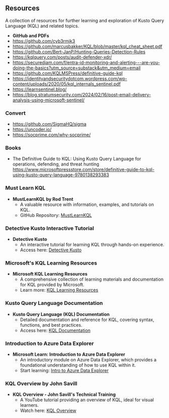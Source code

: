 ## Resources

A collection of resources for further learning and exploration of Kusto Query Language (KQL) and related topics.

- **GitHub and PDFs**
- https://github.com/cyb3rmik3
- https://github.com/marcusbakker/KQL/blob/master/kql_cheat_sheet.pdf
- https://github.com/Bert-JanP/Hunting-Queries-Detection-Rules
- https://kqlquery.com/posts/audit-defender-xdr/
- https://securediam.com/f/entra-id-monitoring-and-alerting---are-you-doing-the-basics?utm_source=substack&utm_medium=email
- https://github.com/KQLMSPress/definitive-guide-kql
- https://identityandsecuritydotcom.wordpress.com/wp-content/uploads/2020/05/kql_internals_sentinel.pdf
- https://learnsentinel.blog/
- https://blog.stratumsecurity.com/2024/02/16/post-email-delivery-analysis-using-microsoft-sentinel/

### Convert
- https://github.com/SigmaHQ/sigma
- https://uncoder.io/
- https://socprime.com/why-socprime/
  
### Books
- The Definitive Guide to KQL: Using Kusto Query Language for operations, defending, and threat hunting https://www.microsoftpressstore.com/store/definitive-guide-to-kql-using-kusto-query-language-9780138293383

### Must Learn KQL

- **MustLearnKQL by Rod Trent**
  - A valuable resource with information, examples, and tutorials on KQL.
  - GitHub Repository: [MustLearnKQL](https://github.com/rod-trent/MustLearnKQL)

### Detective Kusto Interactive Tutorial

- **Detective Kusto**
  - An interactive tutorial for learning KQL through hands-on experience.
  - Access here: [Detective Kusto](https://detective.kusto.io/)

### Microsoft's KQL Learning Resources

- **Microsoft KQL Learning Resources**
  - A comprehensive collection of learning materials and documentation for KQL provided by Microsoft.
  - Learn more: [KQL Learning Resources](https://learn.microsoft.com/en-us/azure/data-explorer/kql-learning-resources)

### Kusto Query Language Documentation

- **Kusto Query Language (KQL) Documentation**
  - Detailed documentation and reference for KQL, covering syntax, functions, and best practices.
  - Access here: [KQL Documentation](https://learn.microsoft.com/en-us/azure/data-explorer/kusto/query/)

### Introduction to Azure Data Explorer

- **Microsoft Learn: Introduction to Azure Data Explorer**
  - An introductory module on Azure Data Explorer, which provides a foundational understanding of how to use KQL within it.
  - Start learning: [Intro to Azure Data Explorer](https://learn.microsoft.com/en-us/training/modules/intro-to-azure-data-explorer/)

### KQL Overview by John Savill

- **KQL Overview - John Savill's Technical Training**
  - A YouTube tutorial providing an overview of KQL, ideal for visual learners.
  - Watch here: [KQL Overview](https://www.youtube.com/watch?v=Pl8n6GaWEo0)


